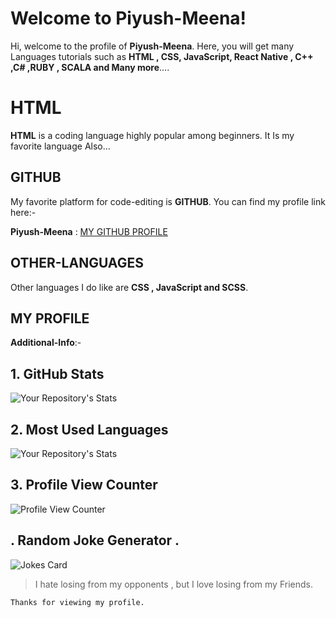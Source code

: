 # Welcome to Piyush-Meena!

Hi, welcome to the profile of **Piyush-Meena**. Here, you will get many Languages tutorials such as **HTML , CSS, JavaScript, React Native , C++ ,C# ,RUBY , SCALA and Many more**....


# HTML

**HTML** is a coding language highly popular among beginners. It Is my favorite language Also...

## GITHUB

My favorite platform for code-editing is **GITHUB**. You can find my profile link here:-

**Piyush-Meena** : [MY GITHUB PROFILE](github.com/Piyush-Meena)
## OTHER-LANGUAGES
Other languages I do like are **CSS , JavaScript and SCSS**.
## MY PROFILE 
 
 **Additional-Info**:-
 
 
## 1. GitHub Stats
![Your Repository's Stats](https://github-readme-stats.vercel.app/api?username=Piyush-Meena&show_icons=true)
## 2. Most Used Languages
![Your Repository's Stats](https://github-readme-stats.vercel.app/api/top-langs/?username=Piyush-Meena&theme=blue-green)



## 3. Profile View Counter
![Profile View Counter](https://komarev.com/ghpvc/?username=Piyush-Meena)



## . Random Joke Generator .
![Jokes Card](https://readme-jokes.vercel.app/api)

> I hate losing from my opponents , but I love losing from my Friends. 

    

    Thanks for viewing my profile.
